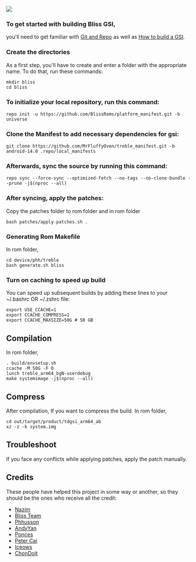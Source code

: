 <img src="https://imgur.com/jmiT0ss.png">

### To get started with building Bliss GSI,
you'll need to get familiar with [Git and Repo](https://source.android.com/source/using-repo.html) as well as [How to build a GSI](https://github.com/phhusson/treble_experimentations/wiki/How-to-build-a-GSI%3F).


### Create the directories

As a first step, you'll have to create and enter a folder with the appropriate name.
To do that, run these commands:


    mkdir bliss
    cd bliss

### To initialize your local repository, run this command:

    repo init -u https://github.com/BlissRoms/platform_manifest.git -b universe
 

### Clone the Manifest to add necessary dependencies for gsi:
 

    git clone https://github.com/MrFluffyOven/treble_manifest.git -b android-14.0 .repo/local_manifests

### Afterwards, sync the source by running this command:

    repo sync --force-sync --optimized-fetch --no-tags --no-clone-bundle --prune -j$(nproc --all)


### After syncing, apply the patches:

Copy the patches folder to rom folder and in rom folder

    bash patches/apply-patches.sh .

### Generating Rom Makefile

 In rom folder,
 
 
    cd device/phh/treble
    bash generate.sh bliss

### Turn on caching to speed up build

You can speed up subsequent builds by adding these lines to your ~/.bashrc OR ~/.zshrc file:

    export USE_CCACHE=1
    export CCACHE_COMPRESS=1
    export CCACHE_MAXSIZE=50G # 50 GB

## Compilation 

In rom folder,

    . build/envsetup.sh
    ccache -M 50G -F 0
    lunch treble_arm64_bgN-userdebug 
    make systemimage -j$(nproc --all)

## Compress

After compilation,
If you want to compress the build.
In rom folder,
 
    cd out/target/product/tdgsi_arm64_ab
    xz -z -k system.img 


## Troubleshoot
 
If you face any conflicts while applying patches, apply the patch manually.


## Credits
These people have helped this project in some way or another, so they should be the ones who receive all the credit:
- [Nazim](https://github.com/naz664)
- [Bliss Team](https://github.com/BlissRoms)
- [Phhusson](https://github.com/phhusson)
- [AndyYan](https://github.com/AndyCGYan)
- [Ponces](https://github.com/ponces)
- [Peter Cai](https://github.com/PeterCxy)
- [Iceows](https://github.com/Iceows)
- [ChonDoit](https://github.com/ChonDoit)
